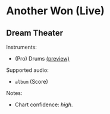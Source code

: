 # Another Won \(Live\)

## Dream Theater

Instruments:

  * (Pro) Drums [(preview)](http://pages.cs.wisc.edu/~tolly/customs/?title=another-won-live&artist=dream-theater)

Supported audio:

  * `album` (Score)

Notes:

  * Chart confidence: *high*.

